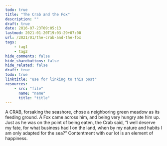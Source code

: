 ```yaml
---
todo: true
title: "The Crab and the Fox"
description: ""
draft: true
date: 2016-07-23T09:05:13
lastmod: 2021-01-20T19:03:29+07:00
url: /2021/01/the-crab-and-the-fox
tags:
    - tag1
    - tag2
hide_comments: false
hide_sharebuttons: false
hide_related: false
draft: true
todo: true
linktitle: "use for linking to this post"
resources:
    - src: "file"
      name: "name"
      title: "title"
---
```


A CRAB, forsaking the seashore, chose a neighboring green meadow as its feeding ground. A Fox came across him, and being very hungry ate him up. Just as he was on the point of being eaten, the Crab said, “I well deserve my fate, for what business had I on the land, when by my nature and habits I am only adapted for the sea?”
Contentment with our lot is an element of happiness.
